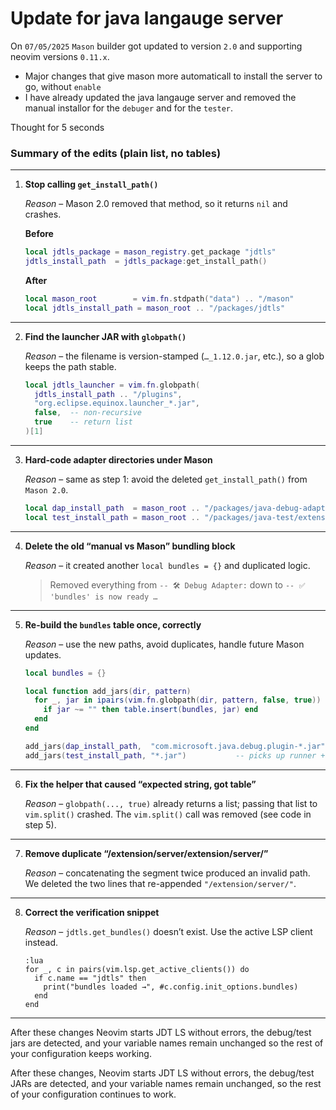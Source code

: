 # Update for java langauge server

On `07/05/2025` `Mason` builder got updated to version `2.0` and supporting neovim versions `0.11.x`.

- Major changes that give mason more automaticall to install the server to go,
  without `enable`
- I have already updated the java langauge server and removed the manual
  installor for the `debuger` and for the `tester`.

Thought for 5 seconds

### Summary of the edits (plain list, no tables)

---

1. **Stop calling `get_install_path()`**

   _Reason_ – Mason 2.0 removed that method, so it returns `nil` and crashes.

   **Before**

   ```lua
   local jdtls_package = mason_registry.get_package "jdtls"
   jdtls_install_path  = jdtls_package:get_install_path()
   ```

   **After**

   ```lua
   local mason_root        = vim.fn.stdpath("data") .. "/mason"
   local jdtls_install_path = mason_root .. "/packages/jdtls"
   ```

---

2. **Find the launcher JAR with `globpath()`**

   _Reason_ – the filename is version-stamped (`…_1.12.0.jar`, etc.), so a glob keeps the path stable.

   ```lua
   local jdtls_launcher = vim.fn.globpath(
     jdtls_install_path .. "/plugins",
     "org.eclipse.equinox.launcher_*.jar",
     false,  -- non-recursive
     true    -- return list
   )[1]
   ```

---

3. **Hard-code adapter directories under Mason**

   _Reason_ – same as step 1: avoid the deleted `get_install_path()` from `Mason 2.0`.

   ```lua
   local dap_install_path  = mason_root .. "/packages/java-debug-adapter/extension/server"
   local test_install_path = mason_root .. "/packages/java-test/extension/server"
   ```

---

4. **Delete the old “manual vs Mason” bundling block**

   _Reason_ – it created another `local bundles = {}` and duplicated logic.

   > Removed everything from
   > `-- 🛠️ Debug Adapter:`
   > down to
   > `-- ✅ 'bundles' is now ready …`

---

5. **Re-build the `bundles` table once, correctly**

   _Reason_ – use the new paths, avoid duplicates, handle future Mason updates.

   ```lua
   local bundles = {}

   local function add_jars(dir, pattern)
     for _, jar in ipairs(vim.fn.globpath(dir, pattern, false, true)) do
       if jar ~= "" then table.insert(bundles, jar) end
     end
   end

   add_jars(dap_install_path,  "com.microsoft.java.debug.plugin-*.jar")
   add_jars(test_install_path, "*.jar")           -- picks up runner + server jars
   ```

---

6. **Fix the helper that caused “expected string, got table”**

   _Reason_ – `globpath(..., true)` already returns a list; passing that list
   to `vim.split()` crashed. The `vim.split()` call was removed (see code in
   step 5).

---

7. **Remove duplicate “/extension/server/extension/server/”**

   _Reason_ – concatenating the segment twice produced an invalid path.
   We deleted the two lines that re-appended `"/extension/server/"`.

---

8. **Correct the verification snippet**

   _Reason_ – `jdtls.get_bundles()` doesn’t exist. Use the active LSP client instead.

   ```vim
   :lua
   for _, c in pairs(vim.lsp.get_active_clients()) do
     if c.name == "jdtls" then
       print("bundles loaded →", #c.config.init_options.bundles)
     end
   end
   ```

---

After these changes Neovim starts JDT LS without errors, the debug/test jars
are detected, and your variable names remain unchanged so the rest of your
configuration keeps working.




After these changes, Neovim starts JDT LS without errors, the debug/test JARs are detected, and your variable names remain unchanged, so the rest of your configuration continues to work.
